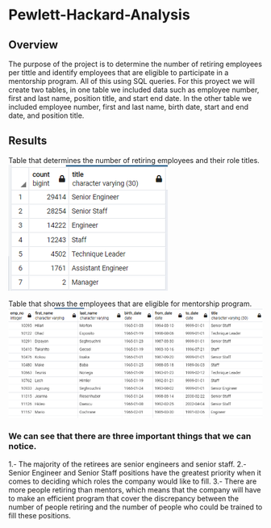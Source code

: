 # Pewlett-Hackard-Analysis

## Overview

The purpose of the project is to determine the number of retiring employees per tittle and identify employees that are eligible to participate in a mentorship program. All of this using SQL queries. For this proyect we will create two tables, in one table we included data such as employee number, first and last name, position title, and start end date. In the other table we included employee number, first and last name, birth date, start and end date, and position title.

## Results

Table that determines the number of retiring employees and their role titles.
![Results](Resources/retiring_titles.PNG)

Table that shows the employees that are eligible for mentorship program.
![Results](Resources/mentorship_eligibility.PNG)


### We can see that there are three important things that we can notice. 

1.- The majority of the retirees are senior engineers and senior staff.
2.- Senior Engineer and Senior Staff positions have the greatest priority when it comes to deciding which roles the company would like to fill.
3.- There are more people retiring than mentors, which means that the company will have to make an efficient program that cover the discrepancy between the number of people retiring and the number of people who could be trained to fill these positions.





